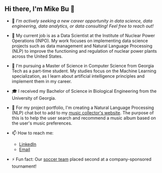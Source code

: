 ## Hi there, I'm Mike Bu 👋

- 🔭 *I'm actively seeking a new career opportunity in data science, data engineering, data analytics, or data consulting! Feel free to reach out!*

- 💼 My current job is as a Data Scientist at the Institute of Nuclear Power Operations (INPO). My work focuses on implementing data science projects such as data management and Natural Language Processing (NLP) to improve the functioning and regulation of nuclear power plants across the United States.

- 📖 I'm pursuing a Master of Science in Computer Science from Georgia Tech as a part-time student. My studies focus on the Machine Learning specialization, as I learn about artificial intelligence principles and implement them in my career.

- 🎓 I received my Bachelor of Science in Biological Engineering from the University of Georgia.

- 🌱 For my project portfolio, I'm creating a Natural Language Processing (NLP) chat bot to add to my [music collector's website](https://www.github.com/mikezbu/album_global). The purpose of this is to help the user search and recommend a music album based on the user's music preferences.

- 📫 How to reach me:
  - [LinkedIn](https://www.linkedin.com/in/mikezbu)
  - [Email](mailto:mikezbu97@gmail.com)

- ⚡ Fun fact: Our [soccer team](https://drive.google.com/file/d/1sgKQs0Rr3e6h7Q_OXk0ienl8NoA-s1t4/view?usp=sharing) placed second at a company-sponsored tournament!
<!--
**mikezbu/mikezbu** is a ✨ _special_ ✨ repository because its `README.md` (this file) appears on your GitHub profile.

Here are some ideas to get you started:


- 🌱 I’m currently learning ...
- 👯 I’m looking to collaborate on 
- 🤔 I’m looking for help with ...
- 💬 Ask me about ...
- 📫 How to reach me: ...
- 😄 Pronouns: ...
- ⚡ Fun fact: ...
-->

